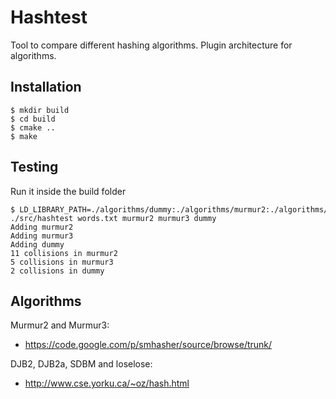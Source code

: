 # Hashtest

Tool to compare different hashing algorithms. Plugin architecture for algorithms.


## Installation


    $ mkdir build
    $ cd build
    $ cmake ..
    $ make


## Testing

Run it inside the build folder

    $ LD_LIBRARY_PATH=./algorithms/dummy:./algorithms/murmur2:./algorithms/murmur3 ./src/hashtest words.txt murmur2 murmur3 dummy
    Adding murmur2
    Adding murmur3
    Adding dummy
    11 collisions in murmur2
    5 collisions in murmur3
    2 collisions in dummy


## Algorithms

Murmur2 and Murmur3:
* https://code.google.com/p/smhasher/source/browse/trunk/

DJB2, DJB2a, SDBM and loselose:
* http://www.cse.yorku.ca/~oz/hash.html
